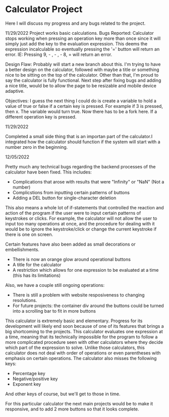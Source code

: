 # Calculator Project
Here I will discuss my progress and any bugs related to the project.

11/29/2022
Project works basic calculations. 
Bugs Reported: Calculator stops working when pressing an operation key more than once since it will simply just add the key to the evaluation expression.
This deems the expression incalculable so eventually pressing the '=' button will return an error. 
IE: Pressing 9, - , - , - 8, = will return an error. 

Design Flaw: Probably will start a new branch about this. I'm trying to have a better design on the calculator, followed with maybe a title or something nice 
to be sitting on the top of the calculator. 
Other than that, I'm proud to say the calculator is fully functional. 
Next step after fixing bugs and adding a nice title, would be to allow the page to be resizable and mobile device adaptive. 

Objectives: I guess the next thing I could do is create a variable to hold a value of
true or false if a certain key is pressed. 
For example if 3 is pressed, then x. The variable would turn true. Now there has to be a
fork here. If a different operation key is pressed.

11/29/2022

Completed a small side thing that is an importan part of the calculator.I integrated how the 
calculator should function if the system will start with a number zero in the beginning. 


12/05/2022

Pretty much any technical bugs regarding the backend processes of the calculator have been fixed. This includes:

- Complications that arose with results that were "Infinity" or "NaN" (Not a number)
- Complicstions from inputting certain patterns of buttons
- Adding a DEL button for single-character deletion

This also means a whole lot of if-statements that controlled the reaction and action of the program if the user were to input certain patterns of keystrokes or clicks. 
For example, the calculator will not allow the user to input too many operations at once, and the procedure for dealing with it would be to ignore the keystroke/click or change the current keystroke if there is one on screen.

Certain features have also been added as small decorations or embellishments.

- There is now an orange glow around operational buttons
- A title for the calculator
- A restriction which allows for one expression to be evaluated at a time (this has its limitations)

Also, we have a couple still ongoing operations:

- There is still a problem with website resposiveness to changing resolutions.
- For future projects: the container div around the buttons could be turned into a scrolling bar to 
fit in more buttons

This calculator is extremely basic and elementary. Progress for its development will likely end soon because of one of its features that brings a big shortcoming to the projects. 
This calculator evaluates one expression at a time, meaning that its technically impossible for the program to follow a more complicated procedure seen with other calculators where they decide which part of the expression to solve. Unlike those calculators, this calculator does not deal with order of operations or even parentheses with emphasis on certain operations. The calculator also misses the following keys:

- Percentage key
- Negative/positive key
- Exponent key

And other keys of course, but we'll get to those in time.

For this particular calculator the next main projects would be to make it responsive, and to add 2 more buttons so that it looks complete. 

